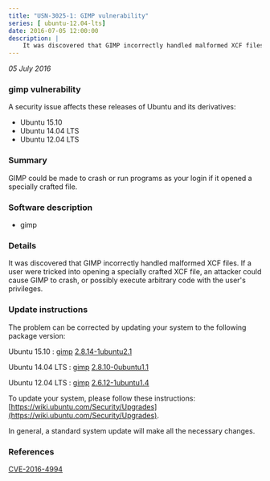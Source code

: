 ```yaml
---
title: "USN-3025-1: GIMP vulnerability"
series: [ ubuntu-12.04-lts]
date: 2016-07-05 12:00:00
description: |
    It was discovered that GIMP incorrectly handled malformed XCF files. If a user were tricked into opening a specially crafted XCF file, an attacker could cause GIMP to crash, or possibly execute arbitrary code with the user&#39;s privileges. 
--- 
```

 
 

*05 July 2016*

### gimp vulnerability

A security issue affects these releases of Ubuntu and its derivatives:

* Ubuntu 15.10
* Ubuntu 14.04 LTS
* Ubuntu 12.04 LTS

### Summary

GIMP could be made to crash or run programs as your login if it opened a specially crafted file.

### Software description

* gimp 

### Details

It was discovered that GIMP incorrectly handled malformed XCF files. If a user were tricked into opening a specially crafted XCF file, an attacker could cause GIMP to crash, or possibly execute arbitrary code with the user&#39;s privileges. 

### Update instructions

The problem can be corrected by updating your system to the following package version:

Ubuntu 15.10
 : [gimp](https://launchpad.net/ubuntu/+source/gimp) <span> [2.8.14-1ubuntu2.1](https://launchpad.net/ubuntu/+source/gimp/2.8.14-1ubuntu2.1) </span> 

Ubuntu 14.04 LTS
 : [gimp](https://launchpad.net/ubuntu/+source/gimp) <span> [2.8.10-0ubuntu1.1](https://launchpad.net/ubuntu/+source/gimp/2.8.10-0ubuntu1.1) </span> 

Ubuntu 12.04 LTS
 : [gimp](https://launchpad.net/ubuntu/+source/gimp) <span> [2.6.12-1ubuntu1.4](https://launchpad.net/ubuntu/+source/gimp/2.6.12-1ubuntu1.4) </span> 

To update your system, please follow these instructions: [https://wiki.ubuntu.com/Security/Upgrades](https://wiki.ubuntu.com/Security/Upgrades).

In general, a standard system update will make all the necessary changes. 

### References

 
 [CVE-2016-4994](http://people.ubuntu.com/~ubuntu-security/cve/CVE-2016-4994)
 

